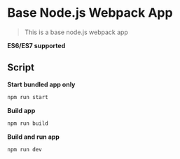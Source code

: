 # Base Node.js Webpack App

> This is a base node.js webpack app

**ES6/ES7 supported**

## Script

**Start bundled app only**
```bash
npm run start
```

**Build app**
```bash
npm run build
```

**Build and run app**
```bash
npm run dev
```